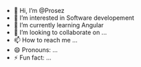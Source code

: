 - 👋 Hi, I’m @Prosez
- 👀 I’m interested in Software developement 
- 🌱 I’m currently learning Angular
- 💞️ I’m looking to collaborate on ...
- 📫 How to reach me ...
- 😄 Pronouns: ...
- ⚡ Fun fact: ...

<!---
Prosez/Prosez is a ✨ special ✨ repository because its `README.md` (this file) appears on your GitHub profile.
You can click the Preview link to take a look at your changes.
--->
